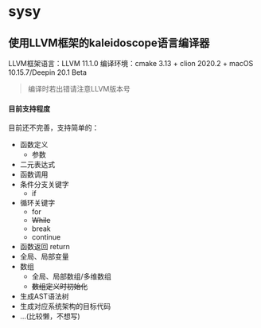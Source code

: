 # sysy
使用LLVM框架的kaleidoscope语言编译器
---

LLVM框架语言：LLVM 11.1.0
编译环境：cmake 3.13 + clion 2020.2 + macOS 10.15.7/Deepin 20.1 Beta
> 编译时若出错请注意LLVM版本号

#### 目前支持程度

目前还不完善，支持简单的：

- 函数定义
    - 参数
- 二元表达式
- 函数调用
- 条件分支关键字
    - if
- 循环关键字
    - for
    - ~~While~~
    - break
    - continue
- 函数返回 return
- 全局、局部变量
- 数组
    - 全局、局部数组/多维数组
    - ~~数组定义时初始化~~
- 生成AST语法树
- 生成对应系统架构的目标代码
- ...(比较懒，不想写)


